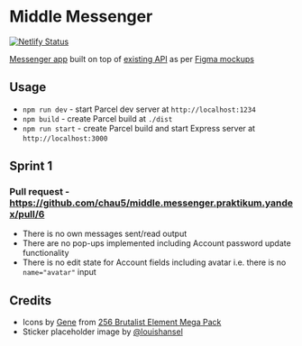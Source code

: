 # Middle Messenger

[![Netlify Status](https://api.netlify.com/api/v1/badges/14597e20-a13a-4e12-9baa-9de5a05bd954/deploy-status)](https://app.netlify.com/sites/middle-messenger-chausme/deploys)

[Messenger app](https://middle-messenger-chausme.netlify.app) built on top of [existing API](https://ya-praktikum.tech/api/v2/swagger) as per [Figma mockups](https://www.figma.com/file/sBhmIq6yUZIqBLoANYJkTh/Middle-Front-end-Chat-App)

## Usage

-   `npm run dev` - start Parcel dev server at `http://localhost:1234`
-   `npm build` - create Parcel build at `./dist`
-   `npm run start` - create Parcel build and start Express server at `http://localhost:3000`

## Sprint 1

### Pull request - https://github.com/chau5/middle.messenger.praktikum.yandex/pull/6

-   There is no own messages sent/read output
-   There are no pop-ups implemented including Account password update functionality
-   There is no edit state for Account fields including avatar i.e. there is no `name="avatar"` input

## Credits

-   Icons by [Gene](https://cogentgene1.gumroad.com/) from [256 Brutalist Element Mega Pack](https://cogentgene1.gumroad.com/l/brutalist)
-   Sticker placeholder image by [@louishansel](https://unsplash.com/@louishansel)
